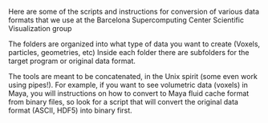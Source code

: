 Here are some of the scripts and instructions for conversion of various data formats that we use at the Barcelona Supercomputing Center Scientific Visualization group

The folders are organized into what type of data you want to create (Voxels, particles, geometries, etc)
Inside each folder there are subfolders for the target program or original data format.

The tools are meant to be concatenated, in the Unix spirit (some even work using pipes!).
For example, if you want to see volumetric data (voxels) in Maya, you will instructions on how to convert to Maya fluid cache format from binary files, so look for a script that will convert the original data format (ASCII, HDF5) into binary first.
